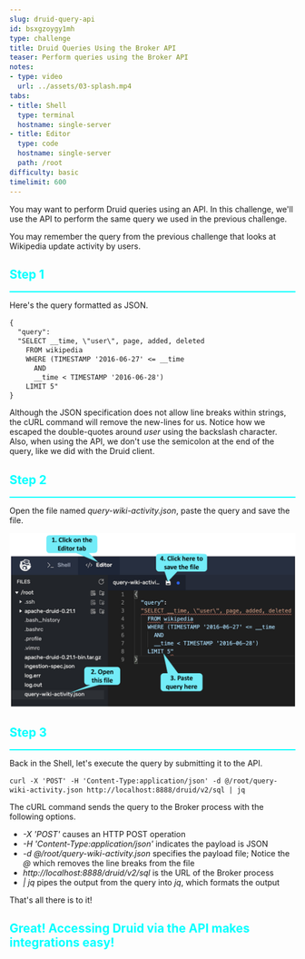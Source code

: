 ```yaml
---
slug: druid-query-api
id: bsxgzoygy1mh
type: challenge
title: Druid Queries Using the Broker API
teaser: Perform queries using the Broker API
notes:
- type: video
  url: ../assets/03-splash.mp4
tabs:
- title: Shell
  type: terminal
  hostname: single-server
- title: Editor
  type: code
  hostname: single-server
  path: /root
difficulty: basic
timelimit: 600
---
```

You may want to perform Druid queries using an API.
In this challenge, we'll use the API to perform the same query we used in the previous challenge.


You may remember the query from the previous challenge that looks at Wikipedia update activity by users.

<h2 style="color:cyan">Step 1</h2><hr style="color:cyan;background-color:cyan;height:2px">

Here's the query formatted as JSON.

```
{
  "query":
  "SELECT __time, \"user\", page, added, deleted
    FROM wikipedia
    WHERE (TIMESTAMP '2016-06-27' <= __time
      AND
      __time < TIMESTAMP '2016-06-28')
    LIMIT 5"
}
```

Although the JSON specification does not allow line breaks within strings, the cURL command will remove the new-lines for us.
Notice how we escaped the double-quotes around _user_ using the backslash character.
Also, when using the API, we don't use the semicolon at the end of the query, like we did with the Druid client.

<h2 style="color:cyan">Step 2</h2><hr style="color:cyan;background-color:cyan;height:2px">

Open the file named _query-wiki-activity.json_, paste the query and save the file.

<a href="#img-2">
  <img alt="Build activity by user query" src="../assets/BuildActivityByUserQuery.png" />
</a>

<a href="#" class="lightbox" id="img-2">
  <img alt="Build activity by user query" src="../assets/BuildActivityByUserQuery.png" />
</a>

<h2 style="color:cyan">Step 3</h2><hr style="color:cyan;background-color:cyan;height:2px">

Back in the Shell, let's execute the query by submitting it to the API.

```
curl -X 'POST' -H 'Content-Type:application/json' -d @/root/query-wiki-activity.json http://localhost:8888/druid/v2/sql | jq
```

The cURL command sends the query to the Broker process with the following options.
- _-X 'POST'_ causes an HTTP POST operation
- _-H 'Content-Type:application/json'_ indicates the payload is JSON
- _-d @/root/query-wiki-activity.json_ specifies the payload file; Notice the _@_ which removes the line breaks from the file
- _http://localhost:8888/druid/v2/sql_ is the URL of the Broker process
- _| jq_ pipes the output from the query into _jq_, which formats the output

That's all there is to it!

<h2 style="color:cyan">Great! Accessing Druid via the API makes integrations easy!</h2>

<style type="text/css" rel="stylesheet">
.lightbox { display: none; position: fixed; justify-content: center; align-items: center; z-index: 999; top: 0; left: 0; right: 0; bottom: 0; padding: 1rem; background: rgba(0, 0, 0, 0.8); }
.lightbox:target { display: flex; }
.lightbox img { max-height: 100% }
.thumbnail:hover {
    position:fixed;
    top:-25px;
    left:-35px;
    width:500px;
    height:auto;
    display:block;
    z-index:999;
}
</style>
